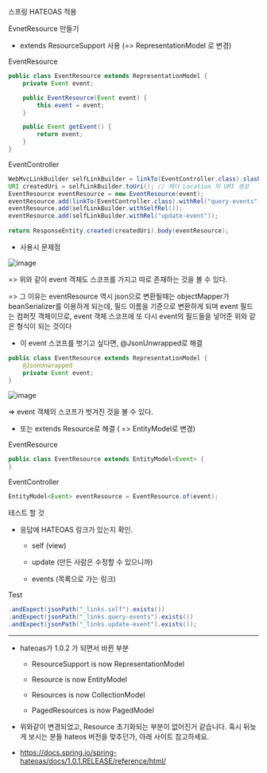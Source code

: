 스프링 HATEOAS 적용

EvnetResource 만들기

- extends ResourceSupport 사용 (=> RepresentationModel 로 변경)

EventResource

```java
public class EventResource extends RepresentationModel {
    private Event event;

    public EventResource(Event event) {
        this.event = event;
    }

    public Event getEvent() {
        return event;
    }
}
```

EventController

```java
WebMvcLinkBuilder selfLinkBuilder = linkTo(EventController.class).slash(savedEvent.getId());
URI createdUri = selfLinkBuilder.toUri(); // 헤더 Location 의 URI 생성
EventResource eventResource = new EventResource(event);
eventResource.add(linkTo(EventController.class).withRel("query-events"));
eventResource.add(selfLinkBuilder.withSelfRel());
eventResource.add(selfLinkBuilder.withRel("update-event"));
        
return ResponseEntity.created(createdUri).body(eventResource);
```

- 사용시 문제점

![image](https://user-images.githubusercontent.com/82703938/119604753-8f7a6880-be2a-11eb-9d6a-7c7fcc76de15.png)

=> 위와 같이 event 객체도 스코프를 가지고 따로 존재하는 것을 볼 수 있다.

=> 그 이유는 eventResource 역시 json으로 변환될때는 objectMapper가 beanSerializer를 이용하게 되는데, 필드 이름을 기준으로 변환하게 되며 event 필드는 컴퍼짓 객체이므로, event 객체 스코프에 또 다시 event의 필드들을 넣어준 위와 같은 형식이 되는 것이다 
	
- 이 event 스코프를 벗기고 싶다면, @JsonUnwrapped로 해결

```java
public class EventResource extends RepresentationModel {
    @JsonUnwrapped
    private Event event;
}
```

![image](https://user-images.githubusercontent.com/82703938/119605519-e7659f00-be2b-11eb-825d-291b9312de8d.png)

=> event 객체의 스코프가 벗겨진 것을 볼 수 있다.

- 또는 extends Resource<T>로 해결 ( => EntityModel<T>로 변경)

EventResource 

```java
public class EventResource extends EntityModel<Event> {
}
```
EventController

```java
EntityModel<Event> eventResource = EventResource.of(event);
```

테스트 할 것

- 응답에 HATEOAS 링크가 있는지 확인. 

	- self (view)
	
	- update (만든 사람은 수정할 수 있으니까) 

	- events (목록으로 가는 링크)

Test

```java
.andExpect(jsonPath("_links.self").exists())
.andExpect(jsonPath("_links.query-events").exists())
.andExpect(jsonPath("_links.update-event").exists());
```


---

- hateoas가 1.0.2 가 되면서 바뀐 부분

	- ResourceSupport is now RepresentationModel

	- Resource is now EntityModel

	- Resources is now CollectionModel

	- PagedResources is now PagedModel

- 위와같이 변경되었고, Resource<Event> 초기화되는 부분이 없어진거 같습니다. 혹시 뒤늦게 보시는 분들 hateos 버전을 맞추던가, 아래 사이트 참고하세요. 

- https://docs.spring.io/spring-hateoas/docs/1.0.1.RELEASE/reference/html/

